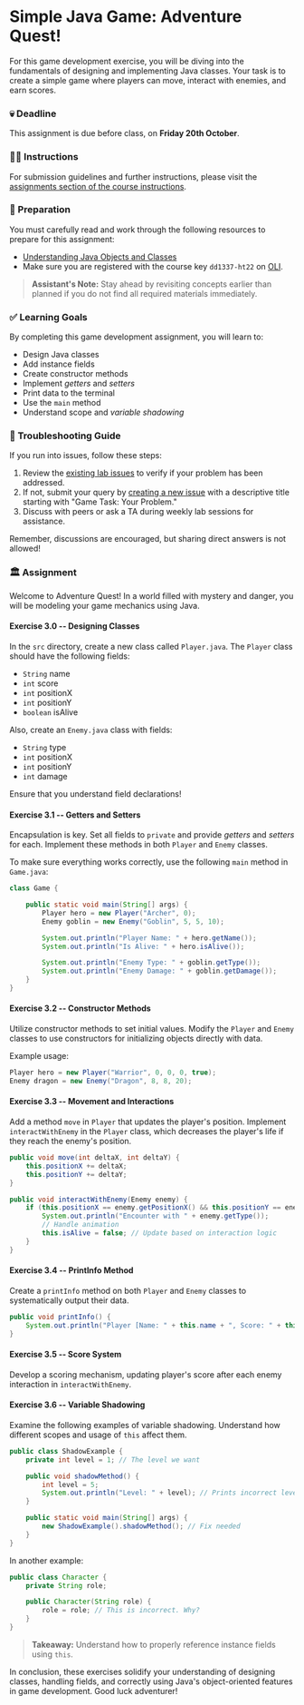 # Simple Java Game: Adventure Quest!

For this game development exercise, you will be diving into the fundamentals of designing and implementing Java classes. Your task is to create a simple game where players can move, interact with enemies, and earn scores.

### 💀 Deadline

This assignment is due before class, on **Friday 20th October**.

### 👩‍🏫 Instructions

For submission guidelines and further instructions, please visit the [assignments section of the course instructions](https://gits-15.sys.kth.se/inda-22/course-instructions#assignments).

### 📝 Preparation

You must carefully read and work through the following resources to prepare for this assignment:

- [Understanding Java Objects and Classes](https://kth.oli.cmu.edu/jcourse/webui/syllabus/module.do?context=f5e5a808ac1f088812f2a8ce315bac60)
- Make sure you are registered with the course key `dd1337-ht22` on [OLI](https://kth.oli.cmu.edu/).

> **Assistant's Note:** Stay ahead by revisiting concepts earlier than planned if you do not find all required materials immediately.

### ✅ Learning Goals

By completing this game development assignment, you will learn to:

* Design Java classes
* Add instance fields
* Create constructor methods
* Implement *getters* and *setters*
* Print data to the terminal
* Use the `main` method
* Understand scope and *variable shadowing*

### 🚨 Troubleshooting Guide

If you run into issues, follow these steps:

1. Review the [existing lab issues](https://gits-15.sys.kth.se/inda-22/help/issues) to verify if your problem has been addressed.
2. If not, submit your query by [creating a new issue](https://gits-15.sys.kth.se/inda-22/help/issues/new) with a descriptive title starting with "Game Task: Your Problem."
3. Discuss with peers or ask a TA during weekly lab sessions for assistance.

Remember, discussions are encouraged, but sharing direct answers is not allowed!

### 🏛 Assignment

Welcome to Adventure Quest! In a world filled with mystery and danger, you will be modeling your game mechanics using Java.

#### Exercise 3.0 -- Designing Classes

In the `src` directory, create a new class called `Player.java`. The `Player` class should have the following fields:

- `String` name
- `int` score
- `int` positionX
- `int` positionY
- `boolean` isAlive

Also, create an `Enemy.java` class with fields:

- `String` type
- `int` positionX
- `int` positionY
- `int` damage

Ensure that you understand field declarations!

#### Exercise 3.1 -- Getters and Setters

Encapsulation is key. Set all fields to `private` and provide *getters* and *setters* for each. Implement these methods in both `Player` and `Enemy` classes.

To make sure everything works correctly, use the following `main` method in `Game.java`:

```java
class Game {

    public static void main(String[] args) {
        Player hero = new Player("Archer", 0);
        Enemy goblin = new Enemy("Goblin", 5, 5, 10);

        System.out.println("Player Name: " + hero.getName());
        System.out.println("Is Alive: " + hero.isAlive());

        System.out.println("Enemy Type: " + goblin.getType());
        System.out.println("Enemy Damage: " + goblin.getDamage());
    }
}
```

#### Exercise 3.2 -- Constructor Methods

Utilize constructor methods to set initial values. Modify the `Player` and `Enemy` classes to use constructors for initializing objects directly with data.

Example usage:

```java
Player hero = new Player("Warrior", 0, 0, 0, true);
Enemy dragon = new Enemy("Dragon", 8, 8, 20);
```

#### Exercise 3.3 -- Movement and Interactions

Add a method `move` in `Player` that updates the player's position. Implement `interactWithEnemy` in the `Player` class, which decreases the player's life if they reach the enemy's position.

```java
public void move(int deltaX, int deltaY) {
    this.positionX += deltaX;
    this.positionY += deltaY;
}

public void interactWithEnemy(Enemy enemy) {
    if (this.positionX == enemy.getPositionX() && this.positionY == enemy.getPositionY()) {
        System.out.println("Encounter with " + enemy.getType());
        // Handle animation 
        this.isAlive = false; // Update based on interaction logic
    }
}
```

#### Exercise 3.4 -- PrintInfo Method

Create a `printInfo` method on both `Player` and `Enemy` classes to systematically output their data.

```java
public void printInfo() {
    System.out.println("Player [Name: " + this.name + ", Score: " + this.score + ", Position: (" + this.positionX + "," + this.positionY + ") ]");
}
```

#### Exercise 3.5 -- Score System

Develop a scoring mechanism, updating player's score after each enemy interaction in `interactWithEnemy`.

#### Exercise 3.6 -- Variable Shadowing

Examine the following examples of variable shadowing. Understand how different scopes and usage of `this` affect them.

```java
public class ShadowExample {
    private int level = 1; // The level we want

    public void shadowMethod() {
        int level = 5;
        System.out.println("Level: " + level); // Prints incorrect level
    }

    public static void main(String[] args) {
        new ShadowExample().shadowMethod(); // Fix needed
    }
}
```

In another example:

```java
public class Character {
    private String role;

    public Character(String role) {
        role = role; // This is incorrect. Why?
    }
}
```

> **Takeaway:** Understand how to properly reference instance fields using `this`.

In conclusion, these exercises solidify your understanding of designing classes, handling fields, and correctly using Java's object-oriented features in game development. Good luck adventurer!